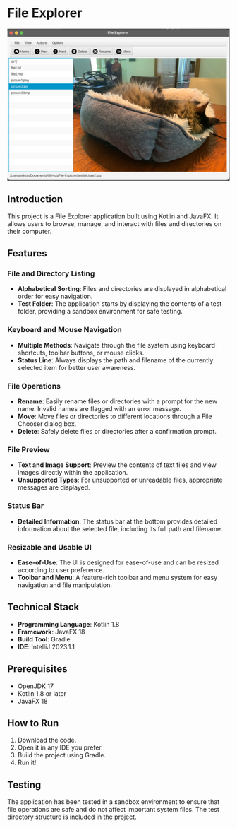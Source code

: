 # File Explorer

<img src="https://github.com/PeNgzzzzz/File-Explorer/blob/main/Preview.png" alt="Preview" align="center" width="auto" height="auto" />

## Introduction
This project is a File Explorer application built using Kotlin and JavaFX. It allows users to browse, manage, and interact with files and directories on their computer.

## Features

### File and Directory Listing
- **Alphabetical Sorting**: Files and directories are displayed in alphabetical order for easy navigation.
- **Test Folder**: The application starts by displaying the contents of a test folder, providing a sandbox environment for safe testing.

### Keyboard and Mouse Navigation
- **Multiple Methods**: Navigate through the file system using keyboard shortcuts, toolbar buttons, or mouse clicks.
- **Status Line**: Always displays the path and filename of the currently selected item for better user awareness.

### File Operations
- **Rename**: Easily rename files or directories with a prompt for the new name. Invalid names are flagged with an error message.
- **Move**: Move files or directories to different locations through a File Chooser dialog box.
- **Delete**: Safely delete files or directories after a confirmation prompt.

### File Preview
- **Text and Image Support**: Preview the contents of text files and view images directly within the application.
- **Unsupported Types**: For unsupported or unreadable files, appropriate messages are displayed.

### Status Bar
- **Detailed Information**: The status bar at the bottom provides detailed information about the selected file, including its full path and filename.

### Resizable and Usable UI
- **Ease-of-Use**: The UI is designed for ease-of-use and can be resized according to user preference.
- **Toolbar and Menu**: A feature-rich toolbar and menu system for easy navigation and file manipulation.

## Technical Stack

- **Programming Language**: Kotlin 1.8
- **Framework**: JavaFX 18
- **Build Tool**: Gradle
- **IDE**: IntelliJ 2023.1.1

## Prerequisites

- OpenJDK 17
- Kotlin 1.8 or later
- JavaFX 18

## How to Run
1. Download the code.
2. Open it in any IDE you prefer.
3. Build the project using Gradle.
4. Run it!

## Testing

The application has been tested in a sandbox environment to ensure that file operations are safe and do not affect important system files. The test directory structure is included in the project.
